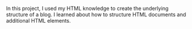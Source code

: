 In this project, I used my HTML knowledge to create the underlying structure of a blog. I learned about how to structure HTML documents and additional HTML elements.
